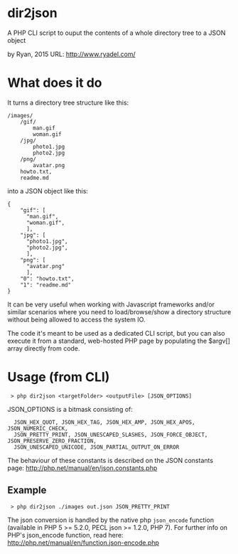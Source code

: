 # dir2json
A PHP CLI script to ouput the contents of a whole directory tree to a JSON object

by Ryan, 2015
URL: http://www.ryadel.com/

# What does it do
It turns a directory tree structure like this:

```
/images/
    /gif/
        man.gif
        woman.gif
    /jpg/
        photo1.jpg
        photo2.jpg
    /png/
        avatar.png
    howto.txt,
    readme.md
```

into a JSON object like this:

```
{
    "gif": [
      "man.gif",
      "woman.gif",
      ],
    "jpg": [
      "photo1.jpg",
      "photo2.jpg",
      ],
    "png": [
      "avatar.png"
      ],
    "0": "howto.txt",
    "1": "readme.md"
}
```

It can be very useful when working with Javascript frameworks and/or similar scenarios where you need to load/browse/show a directory structure without being allowed to access the system IO.

The code it's meant to be used as a dedicated CLI script, but you can also execute it from a standard, web-hosted PHP page by populating the $argv[] array directly from code.

# Usage (from CLI)
```
 > php dir2json <targetFolder> <outputFile> [JSON_OPTIONS]
```

JSON_OPTIONS is a bitmask consisting of:
```
  JSON_HEX_QUOT, JSON_HEX_TAG, JSON_HEX_AMP, JSON_HEX_APOS, JSON_NUMERIC_CHECK, 
  JSON_PRETTY_PRINT, JSON_UNESCAPED_SLASHES, JSON_FORCE_OBJECT, JSON_PRESERVE_ZERO_FRACTION, 
  JSON_UNESCAPED_UNICODE, JSON_PARTIAL_OUTPUT_ON_ERROR
```

The behaviour of these constants is described on the JSON constants page:
http://php.net/manual/en/json.constants.php

## Example
```
 > php dir2json ./images out.json JSON_PRETTY_PRINT
```

The json conversion is handled by the native php `json_encode` function (available in PHP 5 >= 5.2.0, PECL json >= 1.2.0, PHP 7). For further info on PHP's json_encode function, read here:
http://php.net/manual/en/function.json-encode.php

